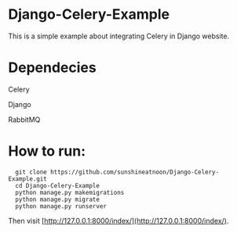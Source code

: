 # Django-Celery-Example
This is a simple example about integrating Celery in Django website.

# Dependecies

Celery

Django

RabbitMQ

# How to run:

```
  git clone https://github.com/sunshineatnoon/Django-Celery-Example.git
  cd Django-Celery-Example
  python manage.py makemigrations
  python manage.py migrate
  python manage.py runserver
```

Then visit [http://127.0.0.1:8000/index/](http://127.0.0.1:8000/index/).
